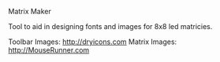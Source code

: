 Matrix Maker

Tool to aid in designing fonts and images for 8x8 led matricies.

Toolbar Images:	http://dryicons.com
Matrix Images:	http://MouseRunner.com